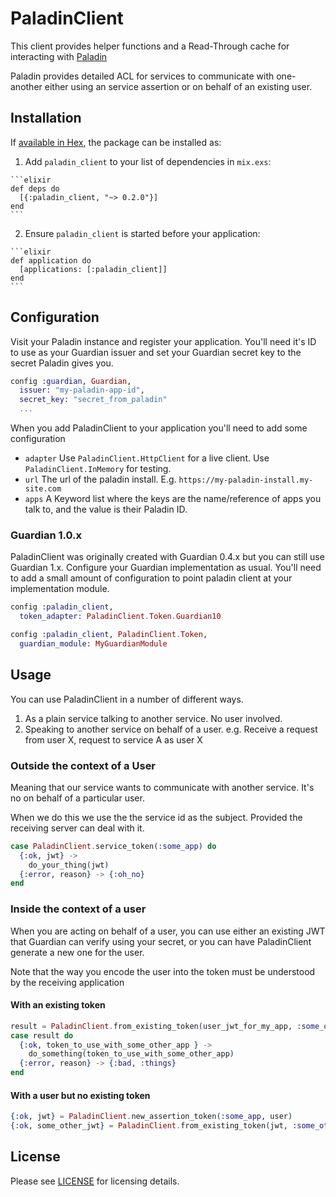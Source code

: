 # PaladinClient

This client provides helper functions and a Read-Through cache for interacting with [Paladin](https://github.com/opendoor-labs/paladin)

Paladin provides detailed ACL for services to communicate with one-another either using an service assertion or on behalf of an existing user.

## Installation

If [available in Hex](https://hex.pm/docs/publish), the package can be installed as:

  1. Add `paladin_client` to your list of dependencies in `mix.exs`:

    ```elixir
    def deps do
      [{:paladin_client, "~> 0.2.0"}]
    end
    ```

  2. Ensure `paladin_client` is started before your application:

    ```elixir
    def application do
      [applications: [:paladin_client]]
    end
    ```

## Configuration

Visit your Paladin instance and register your application.
You'll need it's ID to use as your Guardian issuer and set your Guardian secret key to the secret Paladin gives you.

```elixir
config :guardian, Guardian,
  issuer: "my-paladin-app-id",
  secret_key: "secret_from_paladin"
  ...
```

When you add PaladinClient to your application you'll need to add some configuration

* `adapter` Use `PaladinClient.HttpClient` for a live client. Use `PaladinClient.InMemory` for testing.
* `url` The url of the paladin install. E.g. `https://my-paladin-install.my-site.com`
* `apps` A Keyword list where the keys are the name/reference of apps you talk to, and the value is their Paladin ID.

### Guardian 1.0.x

PaladinClient was originally created with Guardian 0.4.x but you can still use Guardian 1.x. Configure your Guardian implementation as usual. You'll need to add a small amount of configuration to point paladin client at your implementation module.

```elixir
config :paladin_client,
  token_adapter: PaladinClient.Token.Guardian10

config :paladin_client, PaladinClient.Token,
  guardian_module: MyGuardianModule
```

## Usage

You can use PaladinClient in a number of different ways.

1. As a plain service talking to another service. No user involved.
2. Speaking to another service on behalf of a user. e.g. Receive a request from user X, request to service A as user X

### Outside the context of a User

Meaning that our service wants to communicate with another service.
It's no on behalf of a particular user.

When we do this we use the the service id as the subject. Provided the receiving server can deal with it.

```elixir
case PaladinClient.service_token(:some_app) do
  {:ok, jwt} ->
    do_your_thing(jwt)
  {:error, reason} -> {:oh_no}
end
```

### Inside the context of a user

When you are acting on behalf of a user, you can use either an existing JWT that Guardian can verify using your secret,
or you can have PaladinClient generate a new one for the user.

Note that the way you encode the user into the token must be understood by the receiving application

#### With an existing token

```elixir
result = PaladinClient.from_existing_token(user_jwt_for_my_app, :some_other_app)
case result do
  {:ok, token_to_use_with_some_other_app } ->
    do_something(token_to_use_with_some_other_app)
  {:error, reason} -> {:bad, :things}
end
```

#### With a user but no existing token

```elixir
{:ok, jwt} = PaladinClient.new_assertion_token(:some_app, user)
{:ok, some_other_jwt} = PaladinClient.from_existing_token(jwt, :some_other_app)
```

## License

Please see [LICENSE](https://github.com/opendoor-labs/pilgrim_client/blob/master/LICENSE) for licensing details.
